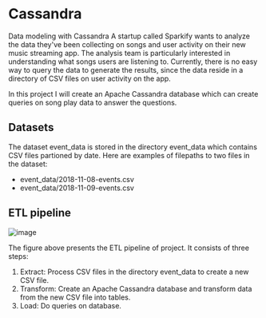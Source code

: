 # Cassandra
Data modeling with Cassandra
A startup called Sparkify wants to analyze the data they've been collecting on songs and user activity on their new music streaming app. The analysis team is particularly interested in understanding what songs users are listening to. Currently, there is no easy way to query the data to generate the results, since the data reside in a directory of CSV files on user activity on the app.

In this project I will create an Apache Cassandra database which can create queries on song play data to answer the questions.

## Datasets
The dataset event_data is stored in the directory event_data which contains CSV files partioned by date. Here are examples of filepaths to two files in the dataset:

- event_data/2018-11-08-events.csv
- event_data/2018-11-09-events.csv
  
## ETL pipeline

![image](https://github.com/danask/Cassandra/assets/23080044/0a7215d6-eed0-48da-bfa9-b3d9fd15ecfc)


The figure above presents the ETL pipeline of project. It consists of three steps:

1. Extract: Process CSV files in the directory event_data to create a new CSV file.
2. Transform: Create an Apache Cassandra database and transform data from the new CSV file into tables.
3. Load: Do queries on database.
